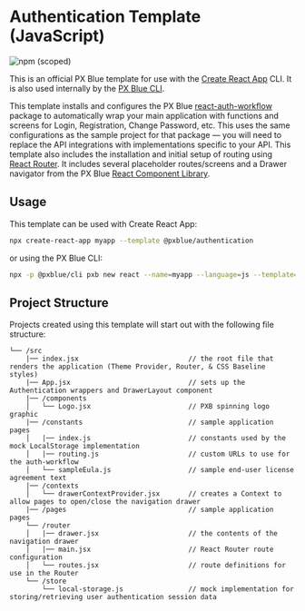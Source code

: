 # Authentication Template (JavaScript)

![npm (scoped)](https://img.shields.io/npm/v/@pxblue/cra-template-authentication?color=%23007bc1&label=%40pxblue%2Fcra-template-authentication)

This is an official PX Blue template for use with the [Create React App](https://create-react-app.dev/) CLI. It is also used internally by the [PX Blue CLI](https://www.npmjs.com/package/@pxblue/cli).

This template installs and configures the PX Blue [react-auth-workflow](https://www.npmjs.com/package/@pxblue/react-auth-workflow) package to automatically wrap your main application with functions and screens for Login, Registration, Change Password, etc. This uses the same configurations as the sample project for that package — you will need to replace the API integrations with implementations specific to your API. This template also includes the installation and initial setup of routing using [React Router](https://reactrouter.com/). It includes several placeholder routes/screens and a Drawer navigator from the PX Blue [React Component Library](https://www.npmjs.com/package/@pxblue/react-components).

## Usage
This template can be used with Create React App:
```sh
npx create-react-app myapp --template @pxblue/authentication
```
or using the PX Blue CLI:
```sh
npx -p @pxblue/cli pxb new react --name=myapp --language=js --template=authentication
```

## Project Structure
Projects created using this template will start out with the following file structure:

```
└── /src
    |── index.jsx                           // the root file that renders the application (Theme Provider, Router, & CSS Baseline styles)
    |── App.jsx                             // sets up the Authentication wrappers and DrawerLayout component
    |── /components                           
    │   └── Logo.jsx                        // PXB spinning logo graphic
    |── /constants                          // sample application pages
    │   |── index.js                        // constants used by the mock LocalStorage implementation
    │   |── routing.js                      // custom URLs to use for the auth-workflow
    │   └── sampleEula.js                   // sample end-user license agreement text
    |── /contexts                           
    │   └── drawerContextProvider.jsx       // creates a Context to allow pages to open/close the navigation drawer
    |── /pages                              // sample application pages
    └── /router
    │   |── drawer.jsx                      // the contents of the navigation drawer
    │   |── main.jsx                        // React Router route configuration
    │   └── routes.jsx                      // route definitions for use in the Router
    └── /store
        └── local-storage.js                // mock implementation for storing/retrieving user authentication session data 
```